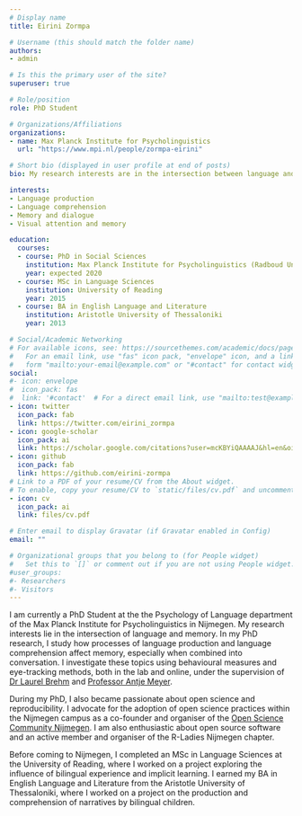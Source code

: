 ```yaml
---
# Display name
title: Eirini Zormpa

# Username (this should match the folder name)
authors:
- admin

# Is this the primary user of the site?
superuser: true

# Role/position
role: PhD Student

# Organizations/Affiliations
organizations:
- name: Max Planck Institute for Psycholinguistics
  url: "https://www.mpi.nl/people/zormpa-eirini"

# Short bio (displayed in user profile at end of posts)
bio: My research interests are in the intersection between language and memory, with an emphasis on language production and communication.

interests:
- Language production
- Language comprehension
- Memory and dialogue
- Visual attention and memory

education:
  courses:
  - course: PhD in Social Sciences
    institution: Max Planck Institute for Psycholinguistics (Radboud University)
    year: expected 2020
  - course: MSc in Language Sciences
    institution: University of Reading
    year: 2015
  - course: BA in English Language and Literature
    institution: Aristotle University of Thessaloniki
    year: 2013

# Social/Academic Networking
# For available icons, see: https://sourcethemes.com/academic/docs/page-builder/#icons
#   For an email link, use "fas" icon pack, "envelope" icon, and a link in the
#   form "mailto:your-email@example.com" or "#contact" for contact widget.
social:
#- icon: envelope
#  icon_pack: fas
#  link: '#contact'  # For a direct email link, use "mailto:test@example.org".
- icon: twitter
  icon_pack: fab
  link: https://twitter.com/eirini_zormpa
- icon: google-scholar
  icon_pack: ai
  link: https://scholar.google.com/citations?user=mcKBYiQAAAAJ&hl=en&oi=ao
- icon: github
  icon_pack: fab
  link: https://github.com/eirini-zormpa
# Link to a PDF of your resume/CV from the About widget.
# To enable, copy your resume/CV to `static/files/cv.pdf` and uncomment the lines below.
- icon: cv
  icon_pack: ai
  link: files/cv.pdf

# Enter email to display Gravatar (if Gravatar enabled in Config)
email: ""

# Organizational groups that you belong to (for People widget)
#   Set this to `[]` or comment out if you are not using People widget.
#user_groups:
#- Researchers
#- Visitors
---
```


I am currently a PhD Student at the the Psychology of Language department of the Max Planck Institute for Psycholinguistics in Nijmegen. My research interests lie in the intersection of language and memory. In my PhD research, I study how processes of language production and language comprehension affect memory, especially when combined into conversation. I investigate these topics using behavioural measures and eye-tracking methods, both in the lab and online, under the supervision of [Dr Laurel Brehm](https://www.mpi.nl/people/brehm-laurel-ellen) and [Professor Antje Meyer](https://www.mpi.nl/people/meyer-antje).

During my PhD, I also became passionate about open science and reproducibility. I advocate for the adoption of open science practices within the Nijmegen campus as a co-founder and organiser of the [Open Science Community Nijmegen](https://openscience-nijmegen.nl/). I am also enthusiastic about open source software and an active member and organiser of the R-Ladies Nijmegen chapter.

Before coming to Nijmegen, I completed an MSc in Language Sciences at the University of Reading, where I worked on a project exploring the influence of bilingual experience and implicit learning. I earned my BA in English Language and Literature from the Aristotle University of Thessaloniki, where I worked on a project on the production and comprehension of narratives by bilingual children.
